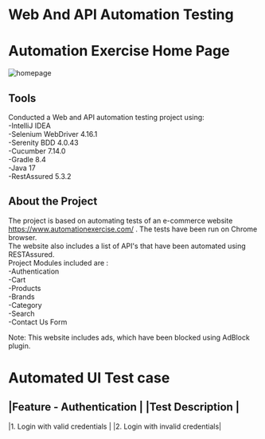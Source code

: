# Web And API Automation Testing  

# Automation Exercise Home Page
![homepage](https://github.com/jeenujohnd/webandapitesting/issues/1)

## Tools  
Conducted a Web and API automation testing project using:  
-IntelliJ IDEA  
-Selenium WebDriver 4.16.1  
-Serenity BDD 4.0.43  
-Cucumber 7.14.0  
-Gradle 8.4  
-Java 17  
-RestAssured 5.3.2

## About the Project
The project is based on automating tests of an e-commerce website https://www.automationexercise.com/ . The tests have been run on Chrome browser.  
The website also includes a list of API's that have been automated using RESTAssured.  
Project Modules included are :  
-Authentication  
-Cart  
-Products  
-Brands  
-Category  
-Search   
-Contact Us Form

Note: This website includes ads, which have been blocked using AdBlock plugin.

# Automated UI Test case 
|Feature - Authentication         |
|Test Description                 |
-----------------------------------
|1. Login with valid credentials  |
|2. Login with invalid credentials|


 













